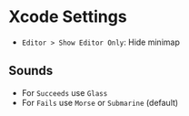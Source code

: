 # Xcode Settings

- `Editor > Show Editor Only`: Hide minimap

## Sounds

- For `Succeeds` use `Glass`
- For `Fails` use `Morse` or `Submarine` (default)
